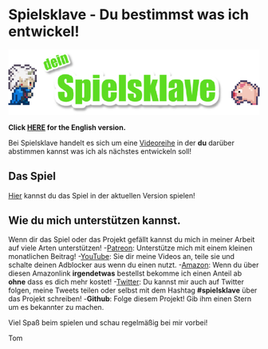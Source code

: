 # Spielsklave - Du bestimmst was ich entwickel!

![Logo](img/md_logo.png)

**Click [HERE](README.en.md) for the English version.**

Bei Spielsklave handelt es sich um eine [Videoreihe](https://www.youtube.com/playlist?list=PL1td_Fr5vMGNqmdJOfnxDPKo_nO87Rs47) in der
**du** darüber abstimmen kannst was ich als nächstes entwickeln soll!

## Das Spiel

[Hier](https://letsgamedev.github.io/spielsklave/) kannst du das Spiel in der aktuellen Version spielen!

## Wie du mich unterstützen kannst.
Wenn dir das Spiel oder das Projekt gefällt kannst du mich in meiner Arbeit auf viele Arten unterstützen!
-[Patreon](https://www.patreon.com/letsgamedev): Unterstütze mich mit einem kleinen monatlichen Beitrag!
-[YouTube](https://www.youtube.com/letsgamedev): Sie dir meine Videos an, teile sie und schalte deinen Adblocker aus wenn du einen nutzt.
-[Amazon](http://amzn.to/2kMJINJ): Wenn du über diesen Amazonlink **irgendetwas** bestellst bekomme ich einen Anteil ab **ohne** dass es dich mehr kostet!
-[Twitter](https://twitter.com/letsgamedev): Du kannst mir auch auf Twitter folgen, meine Tweets teilen oder selbst mit dem Hashtag **#spielsklave** über das Projekt schreiben!
-**Github**: Folge diesem Projekt! Gib ihm einen Stern um es bekannter zu machen.


Viel Spaß beim spielen und schau regelmäßig bei mir vorbei!

Tom
